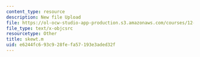 ```yaml
---
content_type: resource
description: New file Upload
file: https://ol-ocw-studio-app-production.s3.amazonaws.com/courses/12-811-tropical-meteorology-spring-2011/e6244fc693c928fefa57193e3aded32f_skewt.m
file_type: text/x-objcsrc
resourcetype: Other
title: skewt.m
uid: e6244fc6-93c9-28fe-fa57-193e3aded32f
---
```

